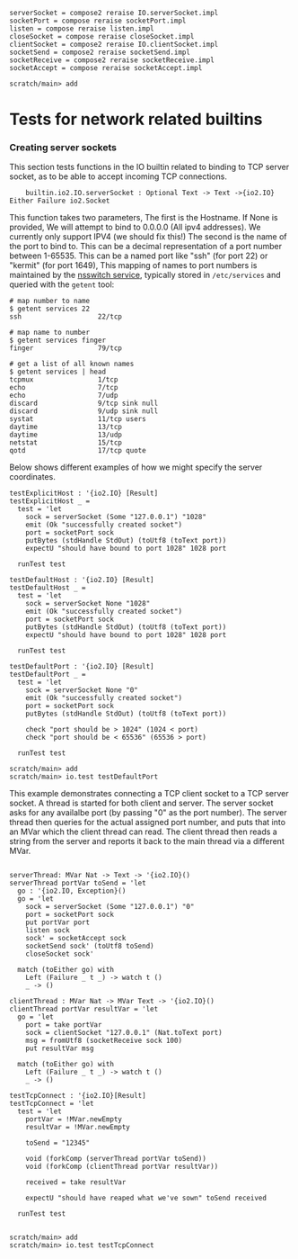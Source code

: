 ```unison:hide
serverSocket = compose2 reraise IO.serverSocket.impl
socketPort = compose reraise socketPort.impl
listen = compose reraise listen.impl
closeSocket = compose reraise closeSocket.impl
clientSocket = compose2 reraise IO.clientSocket.impl
socketSend = compose2 reraise socketSend.impl
socketReceive = compose2 reraise socketReceive.impl
socketAccept = compose reraise socketAccept.impl
```

```ucm:hide
scratch/main> add
```

# Tests for network related builtins

### Creating server sockets

This section tests functions in the IO builtin related to binding to
TCP server socket, as to be able to accept incoming TCP connections.

```
    builtin.io2.IO.serverSocket : Optional Text -> Text ->{io2.IO} Either Failure io2.Socket
```
This function takes two parameters, The first is the Hostname. If None
is provided, We will attempt to bind to 0.0.0.0 (All ipv4
addresses). We currently only support IPV4 (we should fix this!)
The second is the name of the port to bind to. This can be
a decimal representation of a port number between 1-65535. This can be
a named port like "ssh" (for port 22) or "kermit" (for port 1649),
This mapping of names to port numbers is maintained by the [nsswitch
service](https://en.wikipedia.org/wiki/Name_Service_Switch), typically
stored in `/etc/services` and queried with the `getent` tool:

    # map number to name
    $ getent services 22
    ssh                   22/tcp

    # map name to number
    $ getent services finger
    finger                79/tcp

    # get a list of all known names
    $ getent services | head
    tcpmux                1/tcp
    echo                  7/tcp
    echo                  7/udp
    discard               9/tcp sink null
    discard               9/udp sink null
    systat                11/tcp users
    daytime               13/tcp
    daytime               13/udp
    netstat               15/tcp
    qotd                  17/tcp quote

Below shows different examples of how we might specify the server coordinates.

``` unison
testExplicitHost : '{io2.IO} [Result]
testExplicitHost _ =
  test = 'let
    sock = serverSocket (Some "127.0.0.1") "1028"
    emit (Ok "successfully created socket")
    port = socketPort sock
    putBytes (stdHandle StdOut) (toUtf8 (toText port))
    expectU "should have bound to port 1028" 1028 port

  runTest test

testDefaultHost : '{io2.IO} [Result]
testDefaultHost _ =
  test = 'let
    sock = serverSocket None "1028"
    emit (Ok "successfully created socket")
    port = socketPort sock
    putBytes (stdHandle StdOut) (toUtf8 (toText port))
    expectU "should have bound to port 1028" 1028 port

  runTest test

testDefaultPort : '{io2.IO} [Result]
testDefaultPort _ =
  test = 'let
    sock = serverSocket None "0"
    emit (Ok "successfully created socket")
    port = socketPort sock
    putBytes (stdHandle StdOut) (toUtf8 (toText port))

    check "port should be > 1024" (1024 < port)
    check "port should be < 65536" (65536 > port)

  runTest test
```
```ucm
scratch/main> add
scratch/main> io.test testDefaultPort
```

This example demonstrates connecting a TCP client socket to a TCP server socket. A thread is started for both client and server. The server socket asks for any availalbe port (by passing "0" as the port number). The server thread then queries for the actual assigned port number, and puts that into an MVar which the client thread can read. The client thread then reads a string from the server and reports it back to the main thread via a different MVar.

```unison

serverThread: MVar Nat -> Text -> '{io2.IO}()
serverThread portVar toSend = 'let
  go : '{io2.IO, Exception}()
  go = 'let
    sock = serverSocket (Some "127.0.0.1") "0"
    port = socketPort sock
    put portVar port
    listen sock
    sock' = socketAccept sock
    socketSend sock' (toUtf8 toSend)
    closeSocket sock'

  match (toEither go) with
    Left (Failure _ t _) -> watch t ()
    _ -> ()

clientThread : MVar Nat -> MVar Text -> '{io2.IO}()
clientThread portVar resultVar = 'let
  go = 'let
    port = take portVar
    sock = clientSocket "127.0.0.1" (Nat.toText port)
    msg = fromUtf8 (socketReceive sock 100)
    put resultVar msg

  match (toEither go) with
    Left (Failure _ t _) -> watch t ()
    _ -> ()

testTcpConnect : '{io2.IO}[Result]
testTcpConnect = 'let
  test = 'let
    portVar = !MVar.newEmpty
    resultVar = !MVar.newEmpty

    toSend = "12345"

    void (forkComp (serverThread portVar toSend))
    void (forkComp (clientThread portVar resultVar))

    received = take resultVar

    expectU "should have reaped what we've sown" toSend received

  runTest test

```
```ucm

scratch/main> add
scratch/main> io.test testTcpConnect
```
